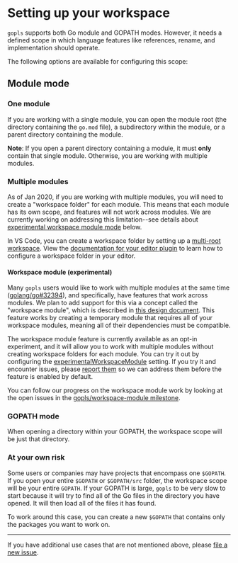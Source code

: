 # Setting up your workspace

`gopls` supports both Go module and GOPATH modes. However, it needs a defined
scope in which language features like references, rename, and implementation
should operate.

The following options are available for configuring this scope:

## Module mode

### One module

If you are working with a single module, you can open the module root (the
directory containing the `go.mod` file), a subdirectory within the module,
or a parent directory containing the module.

**Note**: If you open a parent directory containing a module, it must **only**
contain that single module. Otherwise, you are working with multiple modules.

### Multiple modules

As of Jan 2020, if you are working with multiple modules, you will need to
create a "workspace folder" for each module. This means that each module has
its own scope, and features will not work across modules. We are currently
working on addressing this limitation--see details about
[experimental workspace module mode](#experimental-workspace-module-mode)
below.

In VS Code, you can create a workspace folder by setting up a
[multi-root workspace](https://code.visualstudio.com/docs/editor/multi-root-workspaces).
View the [documentation for your editor plugin](user.md#editor) to learn how to
configure a workspace folder in your editor.

#### Workspace module (experimental)

Many `gopls` users would like to work with multiple modules at the same time
([golang/go#32394](https://github.com/golang/go/issues/32394)), and
specifically, have features that work across modules. We plan to add support
for this via a concept called the "workspace module", which is described in
[this design document](https://github.com/golang/proposal/blob/master/design/37720-gopls-workspaces.md).
This feature works by creating a temporary module that requires all of your
workspace modules, meaning all of their dependencies must be compatible.

The workspace module feature is currently available as an opt-in experiment,
and it will allow you to work with multiple modules without creating workspace
folders for each module. You can try it out by configuring the
[experimentalWorkspaceModule](settings.md#experimentalworkspacemodule-bool)
setting. If you try it and encounter issues, please
[report them](https://github.com/golang/go/issues/new) so we can address them
before the feature is enabled by default.

You can follow our progress on the workspace module work by looking at the
open issues in the
[gopls/workspace-module milestone](https://github.com/golang/go/milestone/179).

### GOPATH mode

When opening a directory within your GOPATH, the workspace scope will be just
that directory.

### At your own risk

Some users or companies may have projects that encompass one `$GOPATH`. If you
open your entire `$GOPATH` or `$GOPATH/src` folder, the workspace scope will be
your entire `GOPATH`. If your GOPATH is large, `gopls` to be very slow to start
because it will try to find all of the Go files in the directory you have
opened. It will then load all of the files it has found.

To work around this case, you can create a new `$GOPATH` that contains only the
packages you want to work on.

---

If you have additional use cases that are not mentioned above, please
[file a new issue](https://github.com/golang/go/issues/new).

